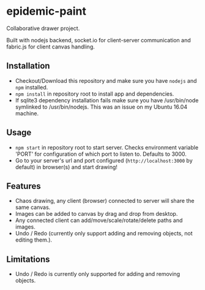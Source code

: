 # epidemic-paint

Collaborative drawer project.

Built with nodejs backend, socket.io for client-server communication and fabric.js for client canvas handling.

## Installation
* Checkout/Download this repository and make sure you have `nodejs` and `npm` installed.
* `npm install` in repository root to install app and dependencies.
* If sqlite3 dependency installation fails make sure you have /usr/bin/node symlinked to /usr/bin/nodejs. This was an issue on my Ubuntu 16.04 machine.

## Usage
* `npm start` in repository root to start server. Checks environment variable 'PORT' for configuration of which port to listen to. Defaults to 3000.
* Go to your server's url and port configured (`http://localhost:3000` by default) in browser(s) and start drawing!

## Features
* Chaos drawing, any client (browser) connected to server will share the same canvas.
* Images can be added to canvas by drag and drop from desktop.
* Any connected client can add/move/scale/rotate/delete paths and images.
* Undo / Redo (currently only support adding and removing objects, not editing them.).

## Limitations
* Undo / Redo is currently only supported for adding and removing objects.
